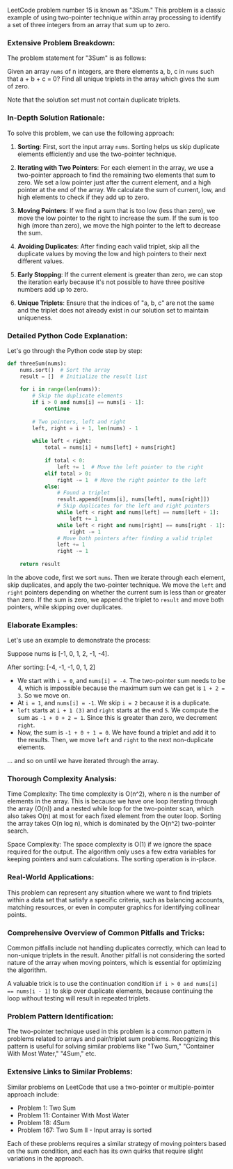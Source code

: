 LeetCode problem number 15 is known as "3Sum." This problem is a classic example of using two-pointer technique within array processing to identify a set of three integers from an array that sum up to zero.

### Extensive Problem Breakdown:

The problem statement for "3Sum" is as follows:

Given an array `nums` of n integers, are there elements a, b, c in `nums` such that a + b + c = 0? Find all unique triplets in the array which gives the sum of zero.

Note that the solution set must not contain duplicate triplets.

### In-Depth Solution Rationale:

To solve this problem, we can use the following approach:

1. **Sorting**: First, sort the input array `nums`. Sorting helps us skip duplicate elements efficiently and use the two-pointer technique.

2. **Iterating with Two Pointers**: For each element in the array, we use a two-pointer approach to find the remaining two elements that sum to zero. We set a low pointer just after the current element, and a high pointer at the end of the array. We calculate the sum of current, low, and high elements to check if they add up to zero.

3. **Moving Pointers**: If we find a sum that is too low (less than zero), we move the low pointer to the right to increase the sum. If the sum is too high (more than zero), we move the high pointer to the left to decrease the sum.

4. **Avoiding Duplicates**: After finding each valid triplet, skip all the duplicate values by moving the low and high pointers to their next different values.

5. **Early Stopping**: If the current element is greater than zero, we can stop the iteration early because it's not possible to have three positive numbers add up to zero.

6. **Unique Triplets**: Ensure that the indices of "a, b, c" are not the same and the triplet does not already exist in our solution set to maintain uniqueness.

### Detailed Python Code Explanation:

Let's go through the Python code step by step:

```python
def threeSum(nums):
    nums.sort()  # Sort the array
    result = []  # Initialize the result list
    
    for i in range(len(nums)):
        # Skip the duplicate elements
        if i > 0 and nums[i] == nums[i - 1]:
            continue
        
        # Two pointers, left and right
        left, right = i + 1, len(nums) - 1
        
        while left < right:
            total = nums[i] + nums[left] + nums[right]
            
            if total < 0:
                left += 1  # Move the left pointer to the right
            elif total > 0:
                right -= 1  # Move the right pointer to the left
            else:
                # Found a triplet
                result.append([nums[i], nums[left], nums[right]])
                # Skip duplicates for the left and right pointers
                while left < right and nums[left] == nums[left + 1]:
                    left += 1
                while left < right and nums[right] == nums[right - 1]:
                    right -= 1
                # Move both pointers after finding a valid triplet
                left += 1
                right -= 1
                
    return result
```

In the above code, first we sort `nums`. Then we iterate through each element, skip duplicates, and apply the two-pointer technique. We move the `left` and `right` pointers depending on whether the current sum is less than or greater than zero. If the sum is zero, we append the triplet to `result` and move both pointers, while skipping over duplicates.

### Elaborate Examples:

Let's use an example to demonstrate the process:

Suppose nums is [-1, 0, 1, 2, -1, -4].

After sorting: [-4, -1, -1, 0, 1, 2]

- We start with `i = 0`, and `nums[i] = -4`. The two-pointer sum needs to be 4, which is impossible because the maximum sum we can get is `1 + 2 = 3`. So we move on.
- At `i = 1`, and `nums[i] = -1`. We skip `i = 2` because it is a duplicate.
- `left` starts at `i + 1 (3)` and `right` starts at the end `5`. We compute the sum as `-1 + 0 + 2 = 1`. Since this is greater than zero, we decrement `right`.
- Now, the sum is `-1 + 0 + 1 = 0`. We have found a triplet and add it to the results. Then, we move `left` and `right` to the next non-duplicate elements.

... and so on until we have iterated through the array.

### Thorough Complexity Analysis:

Time Complexity: The time complexity is O(n^2), where n is the number of elements in the array. This is because we have one loop iterating through the array (O(n)) and a nested while loop for the two-pointer scan, which also takes O(n) at most for each fixed element from the outer loop. Sorting the array takes O(n log n), which is dominated by the O(n^2) two-pointer search.

Space Complexity: The space complexity is O(1) if we ignore the space required for the output. The algorithm only uses a few extra variables for keeping pointers and sum calculations. The sorting operation is in-place.

### Real-World Applications:

This problem can represent any situation where we want to find triplets within a data set that satisfy a specific criteria, such as balancing accounts, matching resources, or even in computer graphics for identifying collinear points.

### Comprehensive Overview of Common Pitfalls and Tricks:

Common pitfalls include not handling duplicates correctly, which can lead to non-unique triplets in the result. Another pitfall is not considering the sorted nature of the array when moving pointers, which is essential for optimizing the algorithm.

A valuable trick is to use the continuation condition `if i > 0 and nums[i] == nums[i - 1]` to skip over duplicate elements, because continuing the loop without testing will result in repeated triplets.

### Problem Pattern Identification:

The two-pointer technique used in this problem is a common pattern in problems related to arrays and pair/triplet sum problems. Recognizing this pattern is useful for solving similar problems like "Two Sum," "Container With Most Water," "4Sum," etc.

### Extensive Links to Similar Problems:

Similar problems on LeetCode that use a two-pointer or multiple-pointer approach include:
- Problem 1: Two Sum
- Problem 11: Container With Most Water
- Problem 18: 4Sum
- Problem 167: Two Sum II - Input array is sorted

Each of these problems requires a similar strategy of moving pointers based on the sum condition, and each has its own quirks that require slight variations in the approach.